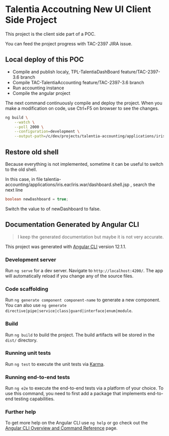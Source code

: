 # Talentia Accoutning New UI Client Side Project 

This project is the client side part of a POC.

You can feed the project progress with TAC-2397 JIRA issue.

## Local deploy of this POC

- Compile and publish localy, TPL-TalentiaDashBoard feature/TAC-2397-3.6 branch
- Compile TAC-TalentiaAccounting feature/TAC-2397-3.6 branch
- Run accounting instance
- Compile the angular project 

The next command continuously compile and deploy the project. 
When you make a modification on code, use Ctrl+F5 on browser to see the changes.

```bash
ng build \
    --watch \
    --poll 2000 \
    --configuration=development \
    --output-path=/c/dev/projects/talentia-accounting/applications/iris.ear/iris.war/talentia-view-angular
```

## Restore old shell

Because everything is not implemented, sometime it can be useful to switch to the old shell.

In this case, in file talentia-accounting/applications/iris.ear/iris.war/dashboard.shell.jsp , search the next line

```java
boolean newDashboard = true;
```

Switch the value to of newDashboard to false.


## Documentation Generated by Angular CLI

> I keep the generated documentation but maybe it is not very accurate.

This project was generated with [Angular CLI](https://github.com/angular/angular-cli) version 12.1.1.

### Development server

Run `ng serve` for a dev server. Navigate to `http://localhost:4200/`. The app will automatically reload if you change any of the source files.

### Code scaffolding

Run `ng generate component component-name` to generate a new component. You can also use `ng generate directive|pipe|service|class|guard|interface|enum|module`.

### Build

Run `ng build` to build the project. The build artifacts will be stored in the `dist/` directory.

### Running unit tests

Run `ng test` to execute the unit tests via [Karma](https://karma-runner.github.io).

### Running end-to-end tests

Run `ng e2e` to execute the end-to-end tests via a platform of your choice. To use this command, you need to first add a package that implements end-to-end testing capabilities.

### Further help

To get more help on the Angular CLI use `ng help` or go check out the [Angular CLI Overview and Command Reference](https://angular.io/cli) page.
